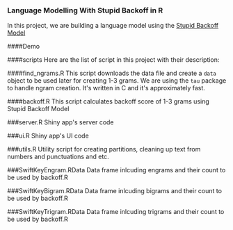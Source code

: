 ### Language Modelling With Stupid Backoff in R
In this project, we are building a language model using the [Stupid Backoff Model](http://www.aclweb.org/anthology/D07-1090.pdf)

####Demo

####scripts
Here are the list of script in this project with their description:

####find_ngrams.R
This script downloads the data file and create a ```data``` object to be used later for creating 1-3 grams. We are using the ```tau``` package to handle ngram creation. It's written in C and it's approximately fast.

####backoff.R
This script calculates backoff score of 1-3 grams using Stupid Backoff Model

###server.R
Shiny app's server code

###ui.R
Shiny app's UI code

###utils.R
Utility script for creating partitions, cleaning up text from numbers and punctuations and etc.

###SwiftKeyEngram.RData
Data frame inlcuding engrams and their count to be used by backoff.R

###SwiftKeyBigram.RData
Data frame inlcuding bigrams and their count to be used by backoff.R

###SwiftKeyTrigram.RData
Data frame inlcuding trigrams and their count to be used by backoff.R


